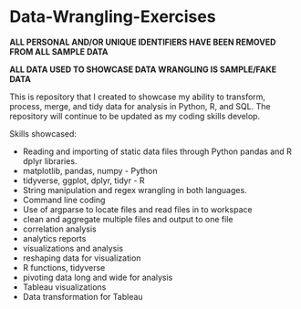 # Data-Wrangling-Exercises

**ALL PERSONAL AND/OR UNIQUE IDENTIFIERS HAVE BEEN REMOVED FROM ALL SAMPLE DATA** 

**ALL DATA USED TO SHOWCASE DATA WRANGLING IS SAMPLE/FAKE DATA** 


This is repository that I created to showcase my ability to transform, process, merge, and tidy data for analysis in Python, R, and SQL. The repository will continue to be updated as my coding skills develop.

Skills showcased:
- Reading and importing of static data files through Python pandas and R dplyr libraries. 
- matplotlib, pandas, numpy - Python
- tidyverse, ggplot, dplyr, tidyr - R
- String manipulation and regex wrangling in both languages. 
- Command line coding
- Use of argparse to locate files and read files in to workspace
- clean and aggregate multiple files and output to one file
- correlation analysis
- analytics reports
- visualizations and analysis
- reshaping data for visualization
- R functions, tidyverse
- pivoting data long and wide for analysis
- Tableau visualizations
- Data transformation for Tableau
